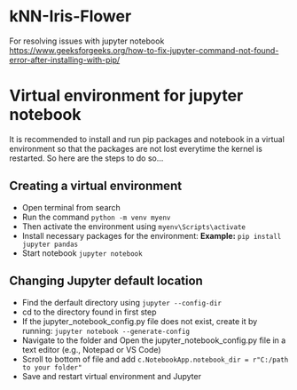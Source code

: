 # kNN-Iris-Flower

For resolving issues with jupyter notebook<br>
https://www.geeksforgeeks.org/how-to-fix-jupyter-command-not-found-error-after-installing-with-pip/
<br>

# Virtual environment for jupyter notebook

It is recommended to install and run pip packages and notebook in a virtual environment so that the packages are not lost everytime the kernel is restarted. So here are the steps to do so...<br>
## Creating a virtual environment
* Open terminal from search
* Run the command ```python -m venv myenv```
* Then activate the environment using ```myenv\Scripts\activate```
* Install necessary packages for the environment: <b>Example:</b> ```pip install jupyter pandas```
* Start notebook ```jupyter notebook```

## Changing Jupyter default location
* Find the derfault directory using ```jupyter --config-dir```
* cd to the directory found in first step
* If the jupyter_notebook_config.py file does not exist, create it by running: ```jupyter notebook --generate-config```
* Navigate to the folder and Open the jupyter_notebook_config.py file in a text editor (e.g., Notepad or VS Code)
* Scroll to bottom of file and add ```c.NotebookApp.notebook_dir = r"C:/path to your folder"```
* Save and restart virtual environment and Jupyter




